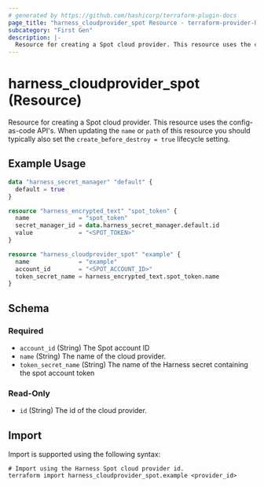 ```yaml
---
# generated by https://github.com/hashicorp/terraform-plugin-docs
page_title: "harness_cloudprovider_spot Resource - terraform-provider-harness"
subcategory: "First Gen"
description: |-
  Resource for creating a Spot cloud provider. This resource uses the config-as-code API's. When updating the name or path of this resource you should typically also set the create_before_destroy = true lifecycle setting.
---
```


# harness_cloudprovider_spot (Resource)

Resource for creating a Spot cloud provider. This resource uses the config-as-code API's. When updating the `name` or `path` of this resource you should typically also set the `create_before_destroy = true` lifecycle setting.

## Example Usage

```terraform
data "harness_secret_manager" "default" {
  default = true
}

resource "harness_encrypted_text" "spot_token" {
  name              = "spot_token"
  secret_manager_id = data.harness_secret_manager.default.id
  value             = "<SPOT_TOKEN>"
}

resource "harness_cloudprovider_spot" "example" {
  name              = "example"
  account_id        = "<SPOT_ACCOUNT_ID>"
  token_secret_name = harness_encrypted_text.spot_token.name
}
```

<!-- schema generated by tfplugindocs -->
## Schema

### Required

- `account_id` (String) The Spot account ID
- `name` (String) The name of the cloud provider.
- `token_secret_name` (String) The name of the Harness secret containing the spot account token

### Read-Only

- `id` (String) The id of the cloud provider.

## Import

Import is supported using the following syntax:

```shell
# Import using the Harness Spot cloud provider id.
terraform import harness_cloudprovider_spot.example <provider_id>
```
